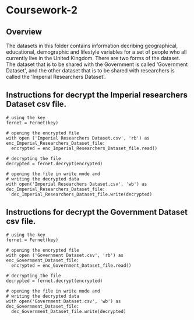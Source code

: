 # Coursework-2 

## Overview

The datasets in this folder contains information decribing geographical, educational, demographic and lifestyle variables for a set of people who all currently live in the United Kingdom. There are two forms of the dataset. The dataset that is to be shared with the Government is called 'Government Dataset', and the other dataset that is to be shared with researchers is called the 'Imperial Researchers Dataset'.

## Instructions for decrypt the Imperial researchers Dataset csv file.

```
# using the key
fernet = Fernet(key)
```
```
# opening the encrypted file
with open ('Imperial Researchers Dataset.csv', 'rb') as enc_Imperial_Researchers_Dataset_file:
  encrypted = enc_Imperial_Researchers_Dataset_file.read()
```
```
# decrypting the file
decrypted = fernet.decrypt(encrypted)
```
```
# opening the file in write mode and 
# writing the decrypted data
with open('Imperial Researchers Dataset.csv', 'wb') as dec_Imperial_Researchers_Dataset_file:
  dec_Imperial_Researchers_Dataset_file.write(decrypted)
```


## Instructions for decrypt the Government Dataset csv file.

```
# using the key
fernet = Fernet(key)
```
```
# opening the encrypted file
with open ('Government Dataset.csv', 'rb') as enc_Government_Dataset_file:
  encrypted = enc_Government_Dataset_file.read()
```
```
# decrypting the file
decrypted = fernet.decrypt(encrypted)
```
```
# opening the file in write mode and 
# writing the decrypted data
with open('Government Dataset.csv', 'wb') as dec_Government_Dataset_file:
  dec_Government_Dataset_file.write(decrypted)
```
